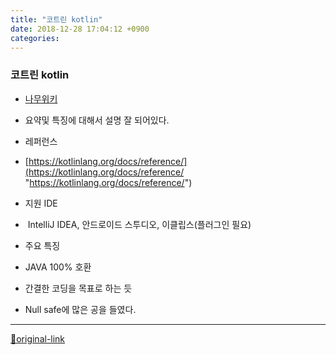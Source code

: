 ```yaml
---
title: "코트린 kotlin"
date: 2018-12-28 17:04:12 +0900
categories: 
---
```

  

### 코트린 kotlin

- [나무위키](https://namu.wiki/w/Kotlin "나무위키")
- 요약및 특징에 대해서 설명 잘 되어있다.

- 레퍼런스
- [https://kotlinlang.org/docs/reference/](https://kotlinlang.org/docs/reference/ "https://kotlinlang.org/docs/reference/")

- 지원 IDE
-  IntelliJ IDEA, 안드로이드 스투디오, 이클립스(플러그인 필요)

- 주요 특징
- JAVA 100% 호환
- 간결한 코딩을 목표로 하는 듯
- Null safe에 많은 공을 들였다.






***
[🔗original-link](http://www.mins01.com/mh/tech/read/1225)